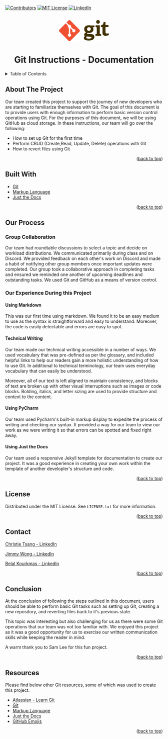 <div id="top"></div>

[![Contributors][contributors-shield]][contributors-url]
[![MIT License][license-shield]][license-url]
[![LinkedIn][linkedin-shield]][linkedin-url]



<!-- PROJECT LOGO -->
<br />
<div align="center">

  <a href="https://github.com/christietsang/2522-Term-Project-ChristieBelal">
    <img src="images/gitLogo.png" alt="gitLogo" width="160" height="67">
  </a>

<h1 align="center">Git Instructions - Documentation</h1>

</div>

<!-- TABLE OF CONTENTS -->
<details>
  <summary>Table of Contents</summary>
  <ol>
    <li>
      <a href="#about-the-project">About The Project</a>
      <ul>
        <li><a href="#built-with">Built With</a></li>
      </ul>
    </li>
    <li>
      <a href="#our-process">Our Process</a>
      <ul>
        <li><a href="#group-collaboration">Group Collaboration</a></li>
        <li><a href="#how-we-chose-our-topics">How we Chose our Topics</a></li>
      </ul>
    </li>
   <li><a href="#license">License</a></li>
   <li><a href="#contact">Contact</a></li>
   <li><a href="#conclusion">Conclusion</a></li>
   <li><a href="#resources">Resources</a></li>
  </ol>
</details>

<!-- ABOUT THE PROJECT -->
## About The Project

Our team created this project to support the journey of new developers who are starting to familiarize themselves with
Git.  The goal of this document is to provide users with enough information to perform basic version control operations
using Git.  For the purposes of this document, we will be using GitHub as cloud storage. In these instructions, our 
team will go over the following:
 - How to set up Git for the first time
 - Perform CRUD (Create,Read, Update, Delete) operations with Git
 - How to revert files using Git

<p align="right">(<a href="#top">back to top</a>)</p>

<!-- BUILT WITH -->
## Built With

* [Git](https://git-scm.com/)
* [Markup Language](https://github.com/adam-p/markdown-here/wiki/Markdown-Cheatsheet)
* [Just the Docs](https://github.com/just-the-docs/just-the-docs)

<p align="right">(<a href="#top">back to top</a>)</p>


<!-- PROCESS -->
## Our Process

### Group Collaboration
Our team had roundtable discussions to select a topic and decide on workload distributions.  We communicated primarily during class and on Discord. We provided feedback on each other's work on Discord and made a habit of notifying other group members once important updates were completed.  Our group took a collaborative approach in completing tasks and ensured we reminded one another of upcoming deadlines and outstanding tasks.  We used Git and GitHub as a means of version control.

### Our Experience During this Project

#### Using Markdown
This was our first time using markdown. We found it to be an easy medium to use as the syntax is straightforward and easy to understand.  Moreover, the code is easily detectable and errors are easy to spot.

#### Technical Writing
Our team made our technical writing accessible in a number of ways.  We used vocabulary that was pre-defined as per the glossary, and included helpful links to help our readers gain a more holistic understanding of how to use Git. In additional to technical terminology, our team uses everyday vocabulary that can easily be understood.

Moreover, all of our text is left aligned to maintain consistency, and blocks of text are broken up with other visual interruptions such as images or code blocks. Bolding, italics, and letter sizing are used to provide structure and context to the content.

#### Using PyCharm
Our team used Pycharm's built-in markup display to expedite the process of writing and checking our syntax.  It provided a way for our team to view our work as we were writing it so that errors can be spotted and fixed right away.

#### Using Just the Docs
Our team used a responsive Jekyll template for documentation to create our project.  It was a good experience in creating your own work within the template of another developler's structure and code.


<p align="right">(<a href="#top">back to top</a>)</p>

<!-- LICENSE -->
## License

Distributed under the MIT License. See `LICENSE.txt` for more information.

<p align="right">(<a href="#top">back to top</a>)</p>

<!-- CONTACT -->
## Contact

[Christie Tsang - LinkedIn](https://www.linkedin.com/in/christietsang/)

[Jimmy Wong - LinkedIn](https://www.linkedin.com/in/cy-jimmy-wong/)

[Belal Kourkmas - LinkedIn](https://www.linkedin.com/in/belal-kourkmas/)

<p align="right">(<a href="#top">back to top</a>)</p>

<!-- CONCLUSION -->
## Conclusion

At the conclusion of following the steps outlined in this document, users should be able to perform basic Git tasks such as setting up Git, creating a new repository, and reverting files back to it's previous state.

This topic was interesting but also challenging for us as there were some Git operations that our team was not too familiar with.  We enjoyed this project as it was a good opportunity for us to exercise our written communication skills while keeping the reader in mind.

A warm thank you to Sam Lee for this fun project.

<p align="right">(<a href="#top">back to top</a>)</p>

<!-- RESOURCES -->
## Resources

Please find below other Git resources, some of which was used to create this project.
- [Atlassian - Learn Git](https://www.atlassian.com/git)
- [Git](https://git-scm.com/)
- [Markup Language](https://github.com/adam-p/markdown-here/wiki/Markdown-Cheatsheet)
- [Just the Docs](https://github.com/just-the-docs/just-the-docs)
- [GitHub Emojis](https://github.com/ikatyang/emoji-cheat-sheet/blob/master/README.md)

<p align="right">(<a href="#top">back to top</a>)</p>


<!-- MARKDOWN LINKS & IMAGES -->
<!-- https://www.markdownguide.org/basic-syntax/#reference-style-links -->
[contributors-shield]: https://img.shields.io/github/contributors/cyjimmy/comm2216-git-docs.svg?style=for-the-badge
[contributors-url]: https://github.com/cyjimmy/comm2216-git-docs/graphs/contributors
[license-shield]: https://img.shields.io/github/license/cyjimmy/comm2216-git-docs.svg?style=for-the-badge
[license-url]: https://github.com/cyjimmy/comm2216-git-docs/blob/main/LICENSE
[linkedin-shield]: https://img.shields.io/badge/-LinkedIn-black.svg?style=for-the-badge&logo=linkedin&colorB=555
[linkedin-url]: https://www.linkedin.com/in/cy-jimmy-wong/
